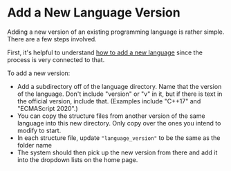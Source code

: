 # Add a New Language Version

Adding a new version of an existing programming language is rather simple. There are a few steps involved.

First, it's helpful to understand [how to add a new language](../thesaurus/add-new-lang.md) since the process is very connected to that.

To add a new version:

* Add a subdirectory off of the language directory. Name that the version of the language. Don't include "version" or "v" in it, but if there is text in the official version, include that. (Examples include "C++17" and "ECMAScript 2020".)
* You can copy the structure files from another version of the same language into this new directory. Only copy over the ones you intend to modify to start.
* In each structure file, update `"language_version"` to be the same as the folder name
* The system should then pick up the new version from there and add it into the dropdown lists on the home page.

